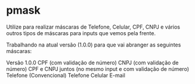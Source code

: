 # pmask
Utilize para realizar máscaras de Telefone, Celular, CPF, CNPJ e vários outros tipos de máscaras para inputs que vemos pela frente.

Trabalhando na atual versão (1.0.0) para que vai abranger as seguintes máscaras:

Versão 1.0.0
CPF (com validação de número)
CNPJ (com validação de número)
CPF e CNPJ juntos (no mesmo input e com validação de número)
Telefone (Convencional)
Telefone Celular
E-mail
